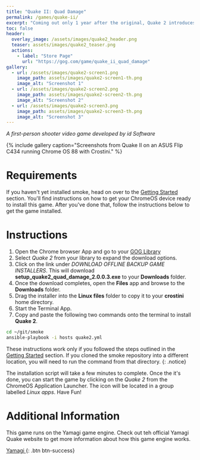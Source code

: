 ```yaml
---
title: "Quake II: Quad Damage"
permalink: /games/quake-ii/
excerpt: "Coming out only 1 year after the original, Quake 2 introduces the concepts of stories and purpose to level designs.  Combined with an amazing adrenaline pumping heavy metal soundtrack composed by Sonic Mayhem, the game pulls you into the center of a war between humanity and the Strogg."
toc: false
header:
  overlay_image: /assets/images/quake2_header.png
  teaser: assets/images/quake2_teaser.png
  actions:
    - label: "Store Page"
      url: "https://gog.com/game/quake_ii_quad_damage"
gallery:
  - url: /assets/images/quake2-screen1.png
    image_path: assets/images/quake2-screen1-th.png
    image_alt: "Screenshot 1"
  - url: /assets/images/quake2-screen2.png
    image_path: assets/images/quake2-screen2-th.png
    image_alt: "Screenshot 2"
  - url: /assets/images/quake2-screen3.png
    image_path: assets/images/quake2-screen3-th.png
    image_alt: "Screenshot 3"
---
```


*A first-person shooter video game developed by id Software*

{% include gallery caption="Screenshots from Quake II on an ASUS Flip C434 running Chrome OS 88 with Crostini." %}

# Requirements
If you haven't yet installed smoke, head on over to the [Getting Started](/docs/getting-started/) section.  You'll find instructions on how to get your ChromeOS device ready to install this game.  After you've done that, follow the instructions below to get the game installed.

# Instructions

1. Open the Chrome browser App and go to your [GOG Library](https://www.gog.com/en/account)
1. Select *Quake 2* from your library to expand the download options.
1. Click on the link under *DOWNLOAD OFFLINE BACKUP GAME INSTALLERS*.  This will download **setup_quake2_quad_damage_2.0.0.3.exe** to your **Downloads** folder.
1. Once the download completes, open the **Files** app and browse to the **Downloads** folder.
1. Drag the installer into the **Linux files** folder to copy it to your **crostini** home directory.
1. Start the Terminal App.
1. Copy and paste the following two commands onto the terminal to install **Quake 2**.

~~~bash
cd ~/git/smoke
ansible-playbook -i hosts quake2.yml
~~~

These instructions work only if you followed the steps outlined in the [Getting Started](/_docs/01-getting-started.md) section.  If you cloned the smoke repository into a different location, you will need to run the command from that directory.
{: .notice}

The installation script will take a few minutes to complete.  Once the it's done, you can start the game by clicking on the *Quake 2* from the ChromeOS Application Launcher.  The icon will be located in a group labelled *Linux apps*.  Have Fun!

# Additional Information
This game runs on the Yamagi game engine.  Check out teh official Yamagi Quake website to get more information about how this game engine works.

 [Yamagi <i class="fas fa-external-link-alt"></i>](https://www.yamagi.org/quake2/){: .btn btn-success}